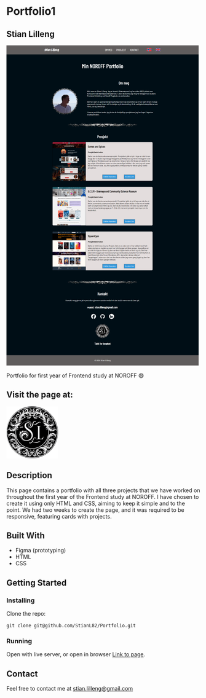 # Portfolio1

## Stian Lilleng

![image](/images/readme/screencapture1.png)

Portfolio for first year of Frontend study at NOROFF 😄

## Visit the page at:

[![Portfolio](/images/logo.png)](https://portfolio1-stianlilleng.netlify.app/)

## Description

This page contains a portfolio with all three projects that we have worked on throughout the first year of the Frontend study at NOROFF. I have chosen to create it using only HTML and CSS, aiming to keep it simple and to the point. We had two weeks to create the page, and it was required to be responsive, featuring cards with projects.

## Built With

- Figma (prototyping)
- HTML
- CSS

## Getting Started

### Installing

Clone the repo:

```
git clone git@github.com/StianL82/Portfolio.git
```

### Running

Open with live server, or open in browser [Link to page](https://portfolio1-stianlilleng.netlify.app/).

## Contact

Feel free to contact me at stian.lilleng@gmail.com
